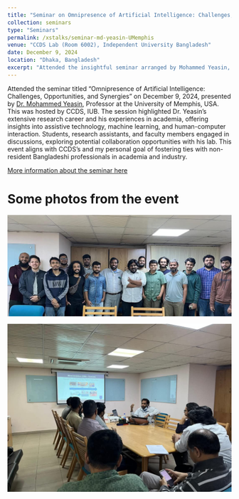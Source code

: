```yaml
---
title: "Seminar on Omnipresence of Artificial Intelligence: Challenges, Opportunities and Synergies"
collection: seminars
type: "Seminars"
permalink: /xstalks/seminar-md-yeasin-UMemphis
venue: "CCDS Lab (Room 6002), Independent University Bangladesh"
date: December 9, 2024
location: "Dhaka, Bangladesh"
excerpt: "Attended the insightful seminar arranged by Mohammed Yeasin, Ph.D. Professor, Department of Electrical and Computer Engineering, The University of Memphis, Memphis, TN, USA."
---
```


Attended the seminar titled “Omnipresence of Artificial Intelligence: Challenges, Opportunities, and Synergies” on December 9, 2024, presented by [Dr. Mohammed Yeasin](https://scholar.google.com/citations?user=5NDZaogAAAAJ&hl=en), Professor at the University of Memphis, USA. This was hosted by CCDS, IUB. The session highlighted Dr. Yeasin’s extensive research career and his experiences in academia, offering insights into assistive technology, machine learning, and human-computer interaction. Students, research assistants, and faculty members engaged in discussions, exploring potential collaboration opportunities with his lab. This event aligns with CCDS’s and my personal goal of fostering ties with non-resident Bangladeshi professionals in academia and industry.

[More information about the seminar here](https://ccds.ai/event/seminar-on-omnipresence-of-artificial-intelligence-challenges-opportunities-and-synergies/)

Some photos from the event
======

![umemphis-seminar-image-1](/images/seminar-umemphis-md-yeasin/image1-memphis.jpg)

![umemphis-seminar-image-2](/images/seminar-umemphis-md-yeasin/image3-memphis.jpg)

